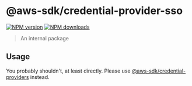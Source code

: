 # @aws-sdk/credential-provider-sso

[![NPM version](https://img.shields.io/npm/v/@aws-sdk/credential-provider-sso/latest.svg)](https://www.npmjs.com/package/@aws-sdk/credential-provider-sso)
[![NPM downloads](https://img.shields.io/npm/dm/@aws-sdk/credential-provider-sso.svg)](https://www.npmjs.com/package/@aws-sdk/credential-provider-sso)

> An internal package

## Usage

You probably shouldn't, at least directly. Please use [@aws-sdk/credential-providers](https://www.npmjs.com/package/@aws-sdk/credential-providers)
instead.
